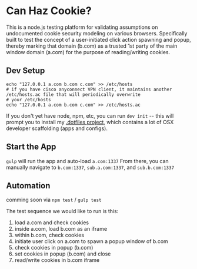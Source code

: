 # Can Haz Cookie?

This is a node.js testing platform for validating assumptions on undocumented cookie security modeling on various browsers. Specifically built to test the concept of a user-initiated click action spawning and popup, thereby marking that domain (b.com) as a trusted 1st party of the main window domain (a.com) for the purpose of reading/writing cookies.

## Dev Setup

```
echo "127.0.0.1 a.com b.com c.com" >> /etc/hosts
# if you have cisco anyconnect VPN client, it maintains another /etc/hosts.ac file that will periodically overwrite
# your /etc/hosts
echo "127.0.0.1 a.com b.com c.com" >> /etc/hosts.ac
```

If you don't yet have node, npm, etc, you can run `dev init` -- this will prompt you to install my [.dotfiles project](https://github.com/atomantic/dotfiles), which contains a lot of OSX developer scaffolding (apps and configs).

## Start the App

`gulp` will run the app and auto-load `a.com:1337`
From there, you can manually navigate to `b.com:1337`, `sub.a.com:1337`, and `sub.b.com:1337`


## Automation

comming soon via `npm test` / `gulp test`

The test sequence we would like to run is this:

1. load a.com and check cookies
2. inside a.com, load b.com as an iframe
3. within b.com, check cookies
4. initiate user click on a.com to spawn a popup window of b.com
5. check cookies in popup (b.com)
6. set cookies in popup (b.com) and close
7. read/write cookies in b.com iframe